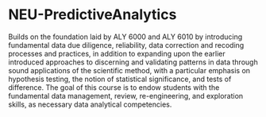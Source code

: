 # NEU-PredictiveAnalytics
Builds on the foundation laid by ALY 6000 and ALY 6010 by introducing fundamental data due diligence, reliability, data correction and recoding processes and practices, in addition to expanding upon the earlier introduced approaches to discerning and validating patterns in data through sound applications of the scientific method, with a particular emphasis on hypothesis testing, the notion of statistical significance, and tests of difference. The goal of this course is to endow students with the fundamental data management, review, re-engineering, and exploration skills, as necessary data analytical competencies. 
